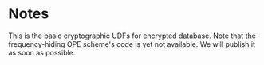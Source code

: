 # Notes
This is the basic cryptographic UDFs for encrypted database.
Note that the frequency-hiding OPE scheme's code is yet not available. We will publish it as soon as possible.
